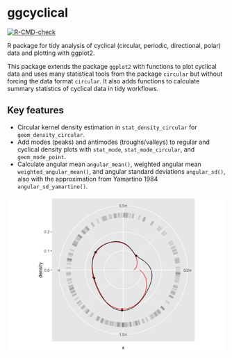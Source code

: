 # ggcyclical
<!-- badges: start -->
[![R-CMD-check](https://github.com/schwi24/ggcyclical/actions/workflows/R-CMD-check.yaml/badge.svg)](https://github.com/schwi24/ggcyclical/actions/workflows/R-CMD-check.yaml)
<!-- badges: end -->

R package for tidy analysis of cyclical (circular, periodic, directional, polar) data and plotting with ggplot2.

This package extends the package `ggplot2` with functions to plot cyclical data and uses many statistical tools from the package `circular` but without forcing the data format `circular`. It also adds functions to calculate summary statistics of cyclical data in tidy workflows.
  
## Key features
* Circular kernel density estimation in `stat_density_circular` for `geom_density_circular`.
* Add modes (peaks) and antimodes (troughs/valleys) to regular and cyclical density plots with `stat_mode`, `stat_mode_circular`, and `geom_mode_point`.
* Calculate angular mean `angular_mean()`, weighted angular mean `weighted_angular_mean()`, and angular standard deviations `angular_sd()`, also with the approximation from Yamartino 1984 `angular_sd_yamartino()`.

![](man/figures/better_density-2.png)
